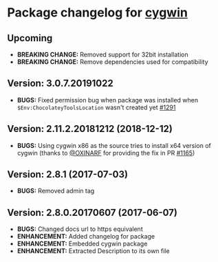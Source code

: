 # Package changelog for [cygwin](https://chocolatey.org/packages/cygwin)

## Upcoming

- **BREAKING CHANGE:** Removed support for 32bit installation
- **BREAKING CHANGE:** Remove dependencies used for compatibility

## Version: 3.0.7.20191022

- **BUGS:** Fixed permission bug when package was installed when `$Env:ChocolateyToolsLocation` wasn't created yet [#1291](https://github.com/chocolatey-community/chocolatey-coreteampackages/issues/1291)

## Version: 2.11.2.20181212 (2018-12-12)

- **BUGS:** Using cygwin x86 as the source tries to install x64 version of cygwin (thanks to [@OXINARF](https://github.com/OXINARF) for providing the fix in PR [#1165](https://github.com/chocolatey/chocolatey-coreteampackages/pull/1165))

## Version: 2.8.1 (2017-07-03)

- **BUGS:** Removed admin tag

## Version: 2.8.0.20170607 (2017-06-07)

- **BUGS:** Changed docs url to https equivalent
- **ENHANCEMENT:** Added changelog for package
- **ENHANCEMENT:** Embedded cygwin package
- **ENHANCEMENT:** Extracted Description to its own file
